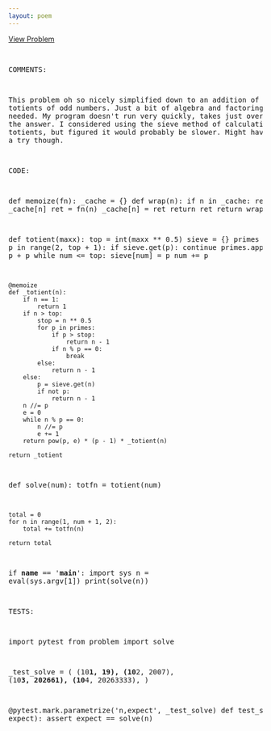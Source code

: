```yaml
---
layout: poem
---
```



<html><head><title>Euler - Problem 512</title>
<p><a href="http://projecteuler.net/problem=512" target="_blank">View Problem</a></p>
<pre>

COMMENTS:

This problem oh so nicely simplified down to an addition of all the totients of
odd numbers.  Just a bit of algebra and factoring was all it needed.  My
program doesn't run very quickly, takes just over 11m to get the answer.  I
considered using the sieve method of calculating all the totients, but figured
it would probably be slower.  Might have been worth a try though.


CODE:

def memoize(fn):
    _cache = {}
    def wrap(n):
        if n in _cache:
            return _cache[n]
        ret = fn(n)
        _cache[n] = ret
        return ret
    return wrap

def totient(maxx):
    top = int(maxx ** 0.5)
    sieve = {}
    primes = []
    for p in range(2, top + 1):
        if sieve.get(p):
            continue
        primes.append(p)
        num = p + p
        while num <= top:
            sieve[num] = p
            num += p

    @memoize
    def _totient(n):
        if n == 1:
            return 1
        if n > top:
            stop = n ** 0.5
            for p in primes:
                if p > stop:
                    return n - 1
                if n % p == 0:
                    break
            else:
                return n - 1
        else:
            p = sieve.get(n)
            if not p:
                return n - 1
        n //= p
        e = 0
        while n % p == 0:
            n //= p
            e += 1
        return pow(p, e) * (p - 1) * _totient(n)

    return _totient

def solve(num):
    totfn = totient(num)

    total = 0
    for n in range(1, num + 1, 2):
        total += totfn(n)

    return total

if __name__ == '__main__':
    import sys
    n = eval(sys.argv[1])
    print(solve(n))


TESTS:

import pytest
from problem import solve

_test_solve = (
        (10**1, 19),
        (10**2, 2007),
        (10**3, 202661),
        (10**4, 20263333),
)

@pytest.mark.parametrize('n,expect', _test_solve)
def test_solve(n, expect):
    assert expect == solve(n)

</pre></body></html>
